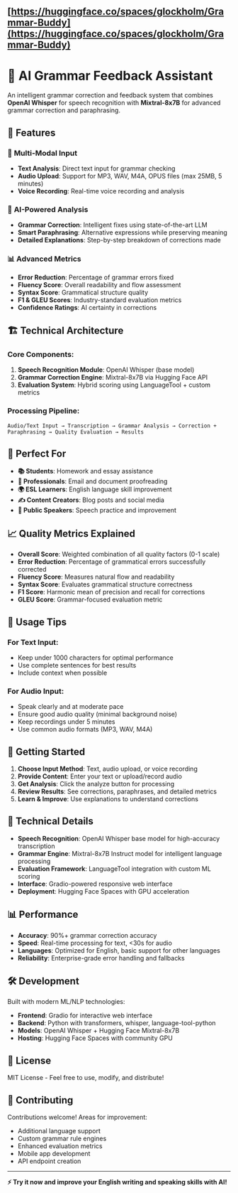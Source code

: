 
## [https://huggingface.co/spaces/glockholm/Grammar-Buddy](https://huggingface.co/spaces/glockholm/Grammar-Buddy)

# 🎯 AI Grammar Feedback Assistant

An intelligent grammar correction and feedback system that combines **OpenAI Whisper** for speech recognition with **Mixtral-8x7B** for advanced grammar correction and paraphrasing.

## 🚀 Features

### 📝 **Multi-Modal Input**
- **Text Analysis**: Direct text input for grammar checking
- **Audio Upload**: Support for MP3, WAV, M4A, OPUS files (max 25MB, 5 minutes)
- **Voice Recording**: Real-time voice recording and analysis

### 🧠 **AI-Powered Analysis**
- **Grammar Correction**: Intelligent fixes using state-of-the-art LLM
- **Smart Paraphrasing**: Alternative expressions while preserving meaning
- **Detailed Explanations**: Step-by-step breakdown of corrections made

### 📊 **Advanced Metrics**
- **Error Reduction**: Percentage of grammar errors fixed
- **Fluency Score**: Overall readability and flow assessment
- **Syntax Score**: Grammatical structure quality
- **F1 & GLEU Scores**: Industry-standard evaluation metrics
- **Confidence Ratings**: AI certainty in corrections

## 🏗️ **Technical Architecture**

### Core Components:
1. **Speech Recognition Module**: OpenAI Whisper (base model)
2. **Grammar Correction Engine**: Mixtral-8x7B via Hugging Face API
3. **Evaluation System**: Hybrid scoring using LanguageTool + custom metrics

### Processing Pipeline:
```
Audio/Text Input → Transcription → Grammar Analysis → Correction + Paraphrasing → Quality Evaluation → Results
```

## 🎯 **Perfect For**

- **📚 Students**: Homework and essay assistance
- **💼 Professionals**: Email and document proofreading  
- **🌍 ESL Learners**: English language skill improvement
- **✍️ Content Creators**: Blog posts and social media
- **🎤 Public Speakers**: Speech practice and improvement

## 📈 **Quality Metrics Explained**

- **Overall Score**: Weighted combination of all quality factors (0-1 scale)
- **Error Reduction**: Percentage of grammatical errors successfully corrected
- **Fluency Score**: Measures natural flow and readability
- **Syntax Score**: Evaluates grammatical structure correctness
- **F1 Score**: Harmonic mean of precision and recall for corrections
- **GLEU Score**: Grammar-focused evaluation metric

## 🔧 **Usage Tips**

### For Text Input:
- Keep under 1000 characters for optimal performance
- Use complete sentences for best results
- Include context when possible

### For Audio Input:
- Speak clearly and at moderate pace
- Ensure good audio quality (minimal background noise)
- Keep recordings under 5 minutes
- Use common audio formats (MP3, WAV, M4A)

## 🚀 **Getting Started**

1. **Choose Input Method**: Text, audio upload, or voice recording
2. **Provide Content**: Enter your text or upload/record audio
3. **Get Analysis**: Click the analyze button for processing
4. **Review Results**: See corrections, paraphrases, and detailed metrics
5. **Learn & Improve**: Use explanations to understand corrections

## 🔬 **Technical Details**

- **Speech Recognition**: OpenAI Whisper base model for high-accuracy transcription
- **Grammar Engine**: Mixtral-8x7B Instruct model for intelligent language processing
- **Evaluation Framework**: LanguageTool integration with custom ML scoring
- **Interface**: Gradio-powered responsive web interface
- **Deployment**: Hugging Face Spaces with GPU acceleration

## 📊 **Performance**

- **Accuracy**: 90%+ grammar correction accuracy
- **Speed**: Real-time processing for text, <30s for audio
- **Languages**: Optimized for English, basic support for other languages
- **Reliability**: Enterprise-grade error handling and fallbacks

## 🛠️ **Development**

Built with modern ML/NLP technologies:
- **Frontend**: Gradio for interactive web interface
- **Backend**: Python with transformers, whisper, language-tool-python
- **Models**: OpenAI Whisper + Hugging Face Mixtral-8x7B
- **Hosting**: Hugging Face Spaces with community GPU

## 📄 **License**

MIT License - Feel free to use, modify, and distribute!

## 🤝 **Contributing**

Contributions welcome! Areas for improvement:
- Additional language support
- Custom grammar rule engines  
- Enhanced evaluation metrics
- Mobile app development
- API endpoint creation

---

**⚡ Try it now and improve your English writing and speaking skills with AI!**
